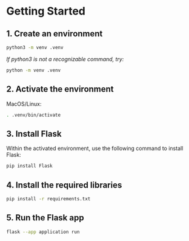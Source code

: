 # Getting Started

## 1. Create an environment

```bash
python3 -m venv .venv
```

*If python3 is not a recognizable command, try:*

```bash
python -m venv .venv
```

## 2. Activate the environment

MacOS/Linux:

```bash
. .venv/bin/activate
```

<!-- Windows:

```bash
.venv\Scripts\activate
``` -->

## 3. Install Flask

Within the activated environment, use the following command to install Flask:

```bash
pip install Flask
```

## 4. Install the required libraries

```bash
pip install -r requirements.txt
```

## 5. Run the Flask app

```bash
flask --app application run
```
